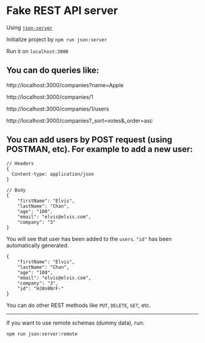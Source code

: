 # Fake REST API server

Using [`json-server`](https://github.com/typicode/json-server)


Initialize project by `npm run json:server`

Run it on `localhost:3000`

## You can do queries like:
http://localhost:3000/companies?name=Apple

http://localhost:3000/companies/1

http://localhost:3000/companies/1/users

http://localhost:3000/companies?_sort=votes&_order=asc

## You can add users by POST request (using POSTMAN, etc). For example to add a new user:
```
// Headers
{
  Content-type: application/json
}

// Body
{
	"firstName": "Elvis",
	"lastName": "Chan",
	"age": "100",
	"email": "elvis@elvis.com",
	"company": "3"
}
```

You will see that user has been added to the `users`. `"id"` has been automatically generated.
```
{
    "firstName": "Elvis",
    "lastName": "Chan",
    "age": "100",
    "email": "elvis@elvis.com",
    "company": "3",
    "id": "HJ8n8NrF-"
}
```

You can do other REST methods like `PUT`, `DELETE`, `GET`, etc.

---

If you want to use remote schemas (dummy data), run:

`npm run json:server:remote`